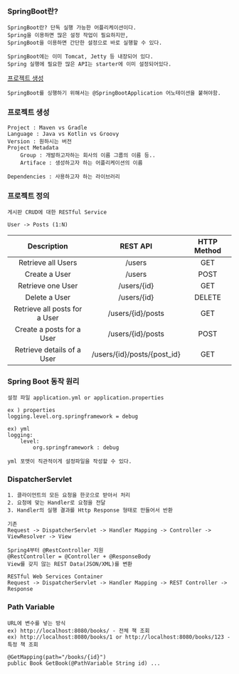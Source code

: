 ### SpringBoot란?

    SpringBoot란? 단독 실행 가능한 어플리케이션이다.
    Spring을 이용하면 많은 설정 작업이 필요하지만,
    SpringBoot을 이용하면 간단한 설정으로 바로 실행할 수 있다.

    SpringBoot에는 이미 Tomcat, Jetty 등 내장되어 있다.
    Spring 실행에 필요한 많은 API는 starter에 이미 설정되어있다.
    
[프로젝트 생성](https://start.spring.io/) 

    SpringBoot를 싱행하기 위해서는 @SpringBootApplication 어노테이션을 붙혀야함.

### 프로젝트 생성

    Project : Maven vs Gradle
    Language : Java vs Kotlin vs Groovy
    Version : 원하시는 버전
    Project Metadata 
        Group : 개발하고자하는 회사의 이름 그룹의 이름 등..
        Artiface : 생성하고자 하는 어플리케이션의 이름 

    Dependencies : 사용하고자 하는 라이브러리 

### 프로젝트 정의
    게시판 CRUD에 대한 RESTful Service

    User -> Posts (1:N)


|Description|REST API|HTTP Method|
|:---:|:---:|:---:|
|Retrieve all Users|/users|GET|
|Create a User|/users|POST|
|Retrieve one User|/users/{id}|GET|
|Delete a User|/users/{id}|DELETE|
|Retrieve all posts for a User|/users/{id}/posts|GET|
|Create a posts for a User|/users/{id}/posts|POST|
|Retrieve details of a User|/users/{id}/posts/{post_id}|GET|

### Spring Boot 동작 원리
    설정 파일 application.yml or application.properties

    ex ) properties
    logging.level.org.springframework = debug
    
    ex) yml
    logging:
        level:
            org.springframework : debug

    yml 포맷이 직관적이게 설정파일을 작성할 수 있다.

### DispatcherServlet
    1. 클라이언트의 모든 요청을 한곳으로 받아서 처리
    2. 요청에 맞는 Handler로 요청을 전달
    3. Handler의 실행 결과를 Http Response 형태로 만들어서 반환
    
    기존 
    Request -> DispatcherServlet -> Handler Mapping -> Controller -> ViewResolver -> View

    Spring4부터 @RestController 지원
    @RestController = @Controller + @ResponseBody
    View를 갖지 않는 REST Data(JSON/XML)를 변환 
    
    RESTful Web Services Container
    Request -> DispatcherServlet -> Handler Mapping -> REST Controller -> Response

### Path Variable
    URL에 변수를 넣는 방식
    ex) http://localhost:8080/books/ - 전체 책 조회 
    ex) http://localhost:8080/books/1 or http://localhost:8080/books/123 - 특정 책 조회

    @GetMapping(path="/books/{id}")
    public Book GetBook(@PathVariable String id) ... 